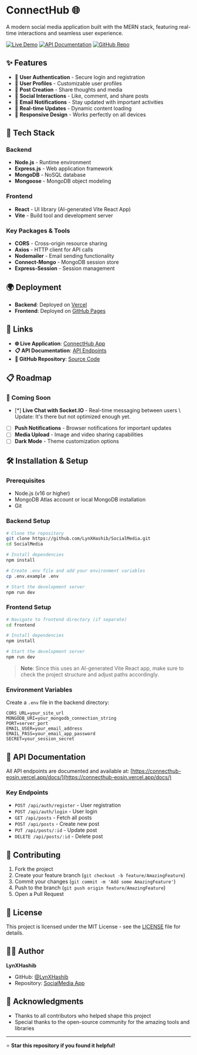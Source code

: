 # ConnectHub 🌐

A modern social media application built with the MERN stack, featuring real-time interactions and seamless user experience.

[![Live Demo](https://img.shields.io/badge/🌐%20Live%20Demo-Visit%20App-blue?style=for-the-badge)](https://lynxhashib.github.io/SocialMedia/)
[![API Documentation](https://img.shields.io/badge/📚%20API%20Docs-View%20Endpoints-green?style=for-the-badge)](https://connecthub-eosin.vercel.app/docs/)
[![GitHub Repo](https://img.shields.io/badge/📂%20GitHub-Repository-black?style=for-the-badge)](https://github.com/LynXHashib/SocialMedia/)

## ✨ Features

- 🔐 **User Authentication** - Secure login and registration
- 👤 **User Profiles** - Customizable user profiles
- 📝 **Post Creation** - Share thoughts and media
- 💬 **Social Interactions** - Like, comment, and share posts
- 📧 **Email Notifications** - Stay updated with important activities
- 🔄 **Real-time Updates** - Dynamic content loading
- 📱 **Responsive Design** - Works perfectly on all devices

## 🚀 Tech Stack

### Backend

- **Node.js** - Runtime environment
- **Express.js** - Web application framework
- **MongoDB** - NoSQL database
- **Mongoose** - MongoDB object modeling

### Frontend

- **React** - UI library (AI-generated Vite React App)
- **Vite** - Build tool and development server

### Key Packages & Tools

- **CORS** - Cross-origin resource sharing
- **Axios** - HTTP client for API calls
- **Nodemailer** - Email sending functionality
- **Connect-Mongo** - MongoDB session store
- **Express-Session** - Session management

## 🌍 Deployment

- **Backend**: Deployed on [Vercel](https://vercel.com/)
- **Frontend**: Deployed on [GitHub Pages](https://pages.github.com/)

## 🔗 Links

- **🌐 Live Application**: [ConnectHub App](https://lynxhashib.github.io/SocialMedia/)
- **📋 API Documentation**: [API Endpoints](https://connecthub-eosin.vercel.app/docs/)
- **📂 GitHub Repository**: [Source Code](https://github.com/LynXHashib/SocialMedia/)

## 📋 Roadmap

### 🚧 Coming Soon

- [*] **Live Chat with Socket.IO** - Real-time messaging between users \\ Update: It's there but not optimized enough yet.
- [ ] **Push Notifications** - Browser notifications for important updates
- [ ] **Media Upload** - Image and video sharing capabilities
- [ ] **Dark Mode** - Theme customization options

## 🛠️ Installation & Setup

### Prerequisites

- Node.js (v16 or higher)
- MongoDB Atlas account or local MongoDB installation
- Git

### Backend Setup

```bash
# Clone the repository
git clone https://github.com/LynXHashib/SocialMedia.git
cd SocialMedia

# Install dependencies
npm install

# Create .env file and add your environment variables
cp .env.example .env

# Start the development server
npm run dev
```

### Frontend Setup

```bash
# Navigate to frontend directory (if separate)
cd frontend

# Install dependencies
npm install

# Start the development server
npm run dev
```

> **Note**: Since this uses an AI-generated Vite React app, make sure to check the project structure and adjust paths accordingly.

### Environment Variables

Create a `.env` file in the backend directory:

```env
CORS_URL=your_site_url
MONGODB_URI=your_mongodb_connection_string
PORT=server_port
EMAIL_USER=your_email_address
EMAIL_PASS=your_email_app_password
SECRET=your_session_secret
```

## 📖 API Documentation

All API endpoints are documented and available at: [https://connecthub-eosin.vercel.app/docs/](https://connecthub-eosin.vercel.app/docs/)

### Key Endpoints

- `POST /api/auth/register` - User registration
- `POST /api/auth/login` - User login
- `GET /api/posts` - Fetch all posts
- `POST /api/posts` - Create new post
- `PUT /api/posts/:id` - Update post
- `DELETE /api/posts/:id` - Delete post

## 🤝 Contributing

1. Fork the project
2. Create your feature branch (`git checkout -b feature/AmazingFeature`)
3. Commit your changes (`git commit -m 'Add some AmazingFeature'`)
4. Push to the branch (`git push origin feature/AmazingFeature`)
5. Open a Pull Request

## 📝 License

This project is licensed under the MIT License - see the [LICENSE](LICENSE) file for details.

## 👨‍💻 Author

**LynXHashib**

- GitHub: [@LynXHashib](https://github.com/LynXHashib)
- Repository: [SocialMedia App](https://github.com/LynXHashib/SocialMedia/)

## 🙏 Acknowledgments

- Thanks to all contributors who helped shape this project
- Special thanks to the open-source community for the amazing tools and libraries

---

⭐ **Star this repository if you found it helpful!**

